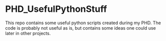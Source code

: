 # PHD_UsefulPythonStuff

This repo contains some useful python scripts created during my PHD.
The code is probably not useful as is, but contains some ideas one could use later in other projects.

